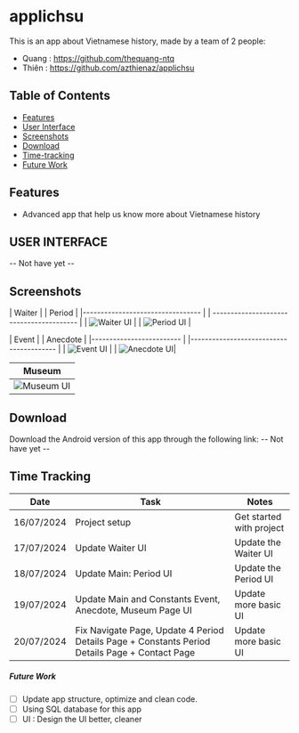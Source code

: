 # applichsu
This is an app about Vietnamese history, made by a team of 2 people:
- Quang : https://github.com/thequang-ntq
- Thiên : https://github.com/azthienaz/applichsu

## Table of Contents

- [Features](#features)
- [User Interface](#user-interface)
- [Screenshots](#screenshots)
- [Download](#download)
- [Time-tracking](#time-tracking)
- [Future Work](#future-work)

## Features

* Advanced app that help us know more about Vietnamese history

## USER INTERFACE

-- Not have yet --

## Screenshots

| Waiter                               | | Period                                    |
|---------------------------------     | | ----------------------------------------  |
| ![Waiter UI](screenshots/waiter.png) | | ![Period UI](screenshots/period_page.png) | 

| Event                                   | | Anecdote                                     |
|-------------------------                | |----------------------------------------      |
| ![Event UI](screenshots/event_page.png) | | ![Anecdote UI](screenshots/anecdote_page.png)|

|Museum                                     |
|---------------------------------------    |
| ![Museum UI](screenshots/museum_page.png) |

## Download
Download the Android version of this app through the following link:
-- Not have yet --

## Time Tracking

| Date         | Task                   | Notes                                               |
|--------------|---------------------   |-----------------------------------------------------|
| 16/07/2024   | Project setup          | Get started with project                            |
| 17/07/2024   | Update Waiter UI       | Update the Waiter UI                                |
| 18/07/2024   | Update Main: Period UI | Update the Period UI                                |
| 19/07/2024   | Update Main and Constants Event, Anecdote, Museum Page UI | Update more basic UI|
| 20/07/2024   | Fix Navigate Page, Update 4 Period Details Page + Constants Period Details Page + Contact Page | Update more basic UI |

##### Future Work
- [ ] Update app structure, optimize and clean code.
- [ ] Using SQL database for this app
- [ ] UI : Design the UI better, cleaner